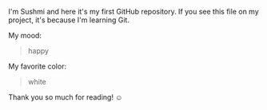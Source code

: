 I'm Sushmi and here it's my first GitHub repository.
If you see this file on my project, it's because I'm learning Git.

My mood:

> happy

My favorite color:

> white

Thank you so much for reading! ☺